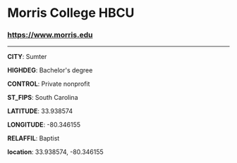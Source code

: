 # Morris College HBCU
### https://www.morris.edu
---
**CITY**: Sumter

**HIGHDEG**: Bachelor's degree

**CONTROL**: Private nonprofit

**ST_FIPS**: South Carolina

**LATITUDE**: 33.938574

**LONGITUDE**: -80.346155

**RELAFFIL**: Baptist

**location**: 33.938574, -80.346155